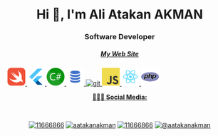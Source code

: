 <h1 align="center">Hi 👋, I'm Ali Atakan AKMAN</h1>
<h3 align="center">Software Developer</h3>
<h5 align="center"><a href = "http://atakanakman.com/">My Web Site</h5>


<p align="left"><img src="https://raw.githubusercontent.com/github/explore/80688e429a7d4ef2fca1e82350fe8e3517d3494d/topics/swift/swift.png" alt="csharp" width="40" height="40"/> 
  <img src="https://raw.githubusercontent.com/github/explore/80688e429a7d4ef2fca1e82350fe8e3517d3494d/topics/flutter/flutter.png" alt="typescript" width="40" height="40"/>
  <img src="https://raw.githubusercontent.com/github/explore/80688e429a7d4ef2fca1e82350fe8e3517d3494d/topics/csharp/csharp.png" alt="docker" width="40" height="40"/>
  <img src="https://raw.githubusercontent.com/github/explore/80688e429a7d4ef2fca1e82350fe8e3517d3494d/topics/sql/sql.png" alt="dotnet" width="40" height="40"/> <img src="https://www.vectorlogo.zone/logos/git-scm/git-scm-icon.svg" alt="git" width="40" height="40"/> <img src="https://raw.githubusercontent.com/github/explore/80688e429a7d4ef2fca1e82350fe8e3517d3494d/topics/javascript/javascript.png" alt="javascript" width="40" height="40"/>
<img src="https://raw.githubusercontent.com/github/explore/80688e429a7d4ef2fca1e82350fe8e3517d3494d/topics/react/react.png" alt="react" width="40" height="40"/> 
<img src="https://raw.githubusercontent.com/github/explore/80688e429a7d4ef2fca1e82350fe8e3517d3494d/topics/php/php.png" alt="typescript" width="40" height="40"/>
</p>


<!--<p><img align="left" src="https://github-readme-stats.vercel.app/api/top-langs/?username=aatakanakman&layout=compact" alt="aatakanakman" /></p>-->


<p align="center">
<b>👨🏻‍💻 Social Media:</b>
</p>
<p align="center" style="padding: 30px">
<a href="https://twitter.com/AliAtakanAkman1" target="blank"><img align="center" src="https://cdn.jsdelivr.net/npm/simple-icons@3.0.1/icons/twitter.svg" alt="11666866" height="30" width="30" /></a>
<a href="https://linkedin.com/in/aatakanakman" target="blank"><img align="center" src="https://cdn.jsdelivr.net/npm/simple-icons@3.0.1/icons/linkedin.svg" alt="aatakanakman" height="30" width="30" /></a>
<a href="https://stackoverflow.com/users/11666866/ali-atakan-akman" target="blank"><img align="center" src="https://cdn.jsdelivr.net/npm/simple-icons@3.0.1/icons/stackoverflow.svg" alt="11666866" height="30" width="30" /></a>
<a href="https://medium.com/@aatakanakman" target="blank"><img align="center" src="https://cdn.jsdelivr.net/npm/simple-icons@3.0.1/icons/medium.svg" alt="@aatakanakman" height="30" width="30" /></a>
</p>
